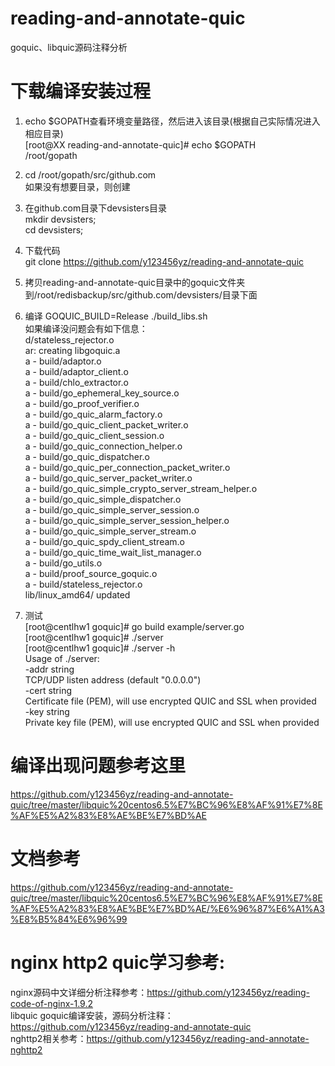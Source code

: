 # reading-and-annotate-quic
goquic、libquic源码注释分析



下载编译安装过程  
===================================    
1. echo $GOPATH查看环境变量路径，然后进入该目录(根据自己实际情况进入相应目录)  
	[root@XX reading-and-annotate-quic]# echo $GOPATH  
	/root/gopath  

2. cd /root/gopath/src/github.com  
	如果没有想要目录，则创建  

3. 在github.com目录下devsisters目录  
	mkdir devsisters;   
	cd devsisters;  

4. 下载代码  
	git clone https://github.com/y123456yz/reading-and-annotate-quic  
	
5. 拷贝reading-and-annotate-quic目录中的goquic文件夹到/root/redisbackup/src/github.com/devsisters/目录下面  

6. 编译  GOQUIC_BUILD=Release ./build_libs.sh   
   如果编译没问题会有如下信息：  
    d/stateless_rejector.o  
	ar: creating libgoquic.a  
	a - build/adaptor.o  
	a - build/adaptor_client.o  
	a - build/chlo_extractor.o  
	a - build/go_ephemeral_key_source.o  
	a - build/go_proof_verifier.o  
	a - build/go_quic_alarm_factory.o  
	a - build/go_quic_client_packet_writer.o  
	a - build/go_quic_client_session.o  
	a - build/go_quic_connection_helper.o  
	a - build/go_quic_dispatcher.o  
	a - build/go_quic_per_connection_packet_writer.o  
	a - build/go_quic_server_packet_writer.o  
	a - build/go_quic_simple_crypto_server_stream_helper.o  
	a - build/go_quic_simple_dispatcher.o  
	a - build/go_quic_simple_server_session.o  
	a - build/go_quic_simple_server_session_helper.o  
	a - build/go_quic_simple_server_stream.o  
	a - build/go_quic_spdy_client_stream.o  
	a - build/go_quic_time_wait_list_manager.o  
	a - build/go_utils.o  
	a - build/proof_source_goquic.o  
	a - build/stateless_rejector.o  
	lib/linux_amd64/ updated  
	
7. 测试   
   [root@centlhw1 goquic]# go build example/server.go   
   [root@centlhw1 goquic]# ./server  
   [root@centlhw1 goquic]# ./server -h  
  Usage of ./server:  
	  -addr string  
			TCP/UDP listen address (default "0.0.0.0")  
	  -cert string  
			Certificate file (PEM), will use encrypted QUIC and SSL when provided  
	  -key string  
			Private key file (PEM), will use encrypted QUIC and SSL when provided   



编译出现问题参考这里   
===================================  	   
https://github.com/y123456yz/reading-and-annotate-quic/tree/master/libquic%20centos6.5%E7%BC%96%E8%AF%91%E7%8E%AF%E5%A2%83%E8%AE%BE%E7%BD%AE  



文档参考  
===================================  
https://github.com/y123456yz/reading-and-annotate-quic/tree/master/libquic%20centos6.5%E7%BC%96%E8%AF%91%E7%8E%AF%E5%A2%83%E8%AE%BE%E7%BD%AE/%E6%96%87%E6%A1%A3%E8%B5%84%E6%96%99 



nginx http2 quic学习参考:    
===================================    
nginx源码中文详细分析注释参考：https://github.com/y123456yz/reading-code-of-nginx-1.9.2   
libquic goquic编译安装，源码分析注释：https://github.com/y123456yz/reading-and-annotate-quic        
nghttp2相关参考：https://github.com/y123456yz/reading-and-annotate-nghttp2     
		
	